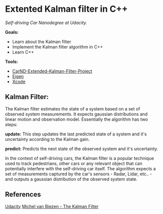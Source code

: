 # Extented Kalman filter in C++
*Self-driving Car Nanodegree at Udacity.*

**Goals:**

- Learn about the Kalman filter
- Implement the Kalman filter algorithm in C++
- Learn C++

**Tools:**
- [CarND-Extended-Kalman-Filter-Project](https://github.com/udacity/CarND-Extended-Kalman-Filter-Project)
- [Eigen](http://eigen.tuxfamily.org/index.php?title=Main_Page)
- [Xcode](https://developer.apple.com/support/xcode/)


## Kalman Filter:

The Kalman filter estimates the state of a system based on a set of observed system measurements. It expects gaussian distributions and linear motion and observation model. Essentially the algorithm has two steps: 

**update:** This step updates the last predicted state of a system and it's uncertainty according to the Kalman gain.

**predict:** Predicts the next state of the observed system and it's uncertainty.

In the context of self-driving cars, the Kalman filter is a popular technique used to track pedestrians, other cars or any relevant object that can potentially interfere with the self-driving car itself. The algorithm expects a set of measurements captured by the car's sensors - Radar, Lidar, etc.. - and outputs a gaussian distribution of the observed system state. 


## References

[Udacity](https://br.udacity.com)
[Michel van Biezen - The Kalman Filter](https://www.youtube.com/channel/UCiGxYawhEp4QyFcX0R60YdQ)
